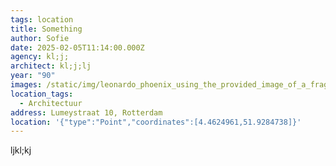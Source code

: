 ```yaml
---
tags: location
title: Something
author: Sofie
date: 2025-02-05T11:14:00.000Z
agency: kl;j;
architect: kl;j;lj
year: "90"
images: /static/img/leonardo_phoenix_using_the_provided_image_of_a_fragment_from_a_1-2.jpg
location_tags:
  - Architectuur
address: Lumeystraat 10, Rotterdam
location: '{"type":"Point","coordinates":[4.4624961,51.9284738]}'
---
```

ljkl;kj

